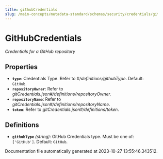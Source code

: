 ```yaml
---
title: githubCredentials
slug: /main-concepts/metadata-standard/schemas/security/credentials/githubcredentials
---
```


# GitHubCredentials

*Credentials for a GitHub repository*

## Properties

- **`type`**: Credentials Type. Refer to *#/definitions/githubType*. Default: `GitHub`.
- **`repositoryOwner`**: Refer to *gitCredentials.json#/definitions/repositoryOwner*.
- **`repositoryName`**: Refer to *gitCredentials.json#/definitions/repositoryName*.
- **`token`**: Refer to *gitCredentials.json#/definitions/token*.
## Definitions

- **`githubType`** *(string)*: GitHub Credentials type. Must be one of: `['GitHub']`. Default: `GitHub`.


Documentation file automatically generated at 2023-10-27 13:55:46.343512.
